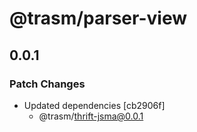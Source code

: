 # @trasm/parser-view

## 0.0.1

### Patch Changes

- Updated dependencies [cb2906f]
  - @trasm/thrift-jsma@0.0.1
